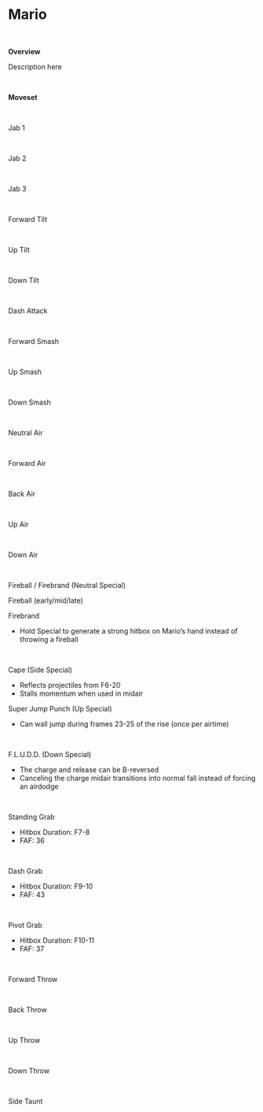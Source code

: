 # Mario

<br>
<!DOCTYPE html>
<meta name="viewport" content="width=device-width; initial-scale=1.0;">
<link rel="stylesheet" type="text/css" href="../../style.css">

<p class="center"><b>Overview</b></p>
<p class="info">Description here</p>
<br>

<p class="center"><b>Moveset</b></p>
<br>
<p>Jab 1</p><div class="charTable"></div>
<br>
<p>Jab 2</p><div class="charTable"></div>
<br>
<p>Jab 3</p><div class="charTable"></div>
<br>
<p>Forward Tilt</p><div class="charTable"></div>
<br>
<p>Up Tilt</p><div class="charTable"></div>
<br>
<p>Down Tilt</p><div class="charTable"></div>
<br>
<p>Dash Attack</p><div class="charTable"></div>
<br>
<p>Forward Smash</p><div class="charTable"></div>
<br>
<p>Up Smash</p><div class="charTable"></div>
<br>
<p>Down Smash</p><div class="charTable"></div>
<br>
<p>Neutral Air</p><div class="charTable"></div>
<br>
<p>Forward Air</p><div class="charTable"></div>
<br>
<p>Back Air</p><div class="charTable"></div>
<br>
<p>Up Air</p><div class="charTable"></div>
<br>
<p>Down Air</p><div class="charTable"></div>
<br>
<p>Fireball / Firebrand (Neutral Special)</p>
<p class="info_header">Fireball (early/mid/late)</p>
<div class="charTable"></div>
<p class="info_header">Firebrand</p>
<ul>
  <li>Hold Special to generate a strong hitbox on Mario’s hand instead of throwing a fireball</li>
</ul>
<div class="charTable"></div>
<br>
<p>Cape (Side Special)</p>
<ul>
  <li>Reflects projectiles from F6-20</li>
  <li>Stalls momentum when used in midair</li>
</ul>
<div class="charTable"></div>
<p>Super Jump Punch (Up Special)</p>
<ul>
  <li>Can wall jump during frames 23-25 of the rise (once per airtime)</li>
</ul>
<div class="charTable"></div>
<br>
<p>F.L.U.D.D. (Down Special)</p>
<ul>
  <li>The charge and release can be B-reversed</li>
  <li>Canceling the charge midair transitions into normal fall instead of forcing an airdodge</li>
</ul>
<br>
<p>Standing Grab</p>
<ul>
  <li>Hitbox Duration: F7-8</li>
  <li>FAF: 36</li>
</ul>
<br>
<p>Dash Grab</p>
<ul>
  <li>Hitbox Duration: F9-10</li>
  <li>FAF: 43</li>
</ul>
<br>
<p>Pivot Grab</p>
<ul>
  <li>Hitbox Duration: F10-11</li>
  <li>FAF: 37</li>
</ul>
<br>
<p>Forward Throw</p><div class="charTable"></div>
<br>
<p>Back Throw</p><div class="charTable"></div>
<br>
<p>Up Throw</p><div class="charTable"></div>
<br>
<p>Down Throw</p><div class="charTable"></div>
<br>
<p>Side Taunt</p><div class="charTable"></div>

<script src="https://ajax.googleapis.com/ajax/libs/jquery/3.6.3/jquery.min.js"></script>
<script src="../../js/arrow.js"></script>
<script type="text/javascript" src="../../js/dataparser.js"></script>
<script type="text/javascript">
  importFile("./data/data_mario.json");
</script>